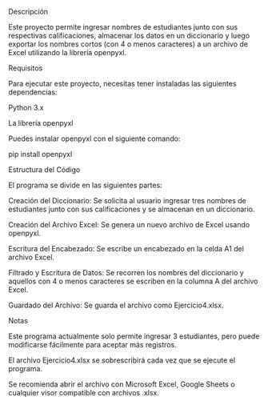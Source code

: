 Descripción

Este proyecto permite ingresar nombres de estudiantes junto con sus respectivas calificaciones, almacenar los datos en un diccionario y luego exportar los nombres cortos (con 4 o menos caracteres) a un archivo de Excel utilizando la librería openpyxl.

Requisitos

Para ejecutar este proyecto, necesitas tener instaladas las siguientes dependencias:

Python 3.x

La librería openpyxl

Puedes instalar openpyxl con el siguiente comando:

pip install openpyxl

Estructura del Código

El programa se divide en las siguientes partes:

Creación del Diccionario: Se solicita al usuario ingresar tres nombres de estudiantes junto con sus calificaciones y se almacenan en un diccionario.

Creación del Archivo Excel: Se genera un nuevo archivo de Excel usando openpyxl.

Escritura del Encabezado: Se escribe un encabezado en la celda A1 del archivo Excel.

Filtrado y Escritura de Datos: Se recorren los nombres del diccionario y aquellos con 4 o menos caracteres se escriben en la columna A del archivo Excel.

Guardado del Archivo: Se guarda el archivo como Ejercicio4.xlsx.

Notas

Este programa actualmente solo permite ingresar 3 estudiantes, pero puede modificarse fácilmente para aceptar más registros.

El archivo Ejercicio4.xlsx se sobrescribirá cada vez que se ejecute el programa.

Se recomienda abrir el archivo con Microsoft Excel, Google Sheets o cualquier visor compatible con archivos .xlsx.
